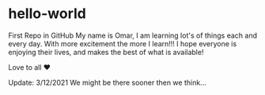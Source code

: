 # hello-world
First Repo in GitHub
My name is Omar, I am learning lot's of things each and every day. With more excitement the more I learn!!!
I hope everyone is enjoying their lives, and makes the best of what is available!

Love to all ♥

Update: 3/12/2021
We might be there sooner then we think...
